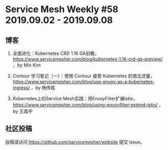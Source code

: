 # Service Mesh Weekly #58 2019.09.02 - 2019.09.08

## 博客

1. 全面进化：Kubernetes CRD 1.16 GA前瞻，https://www.servicemesher.com/blog/kubernetes-1.16-crd-ga-preview/ ，by Min Kim

2. Contour 学习笔记（一）：使用 Contour 接管 Kubernetes 的南北流量，https://www.servicemesher.com/blog/use-envoy-as-a-kubernetes-ingress/ ，by 杨传胜

3. Kubernetes上的Service Mesh实践：用EnvoyFilter扩展Istio，https://www.servicemesher.com/blog/using-envoyfilter-extend-istio/ ，by 王昌宇

## 社区投稿

投稿请访问 https://github.com/servicemesher/website 提交 issue。

